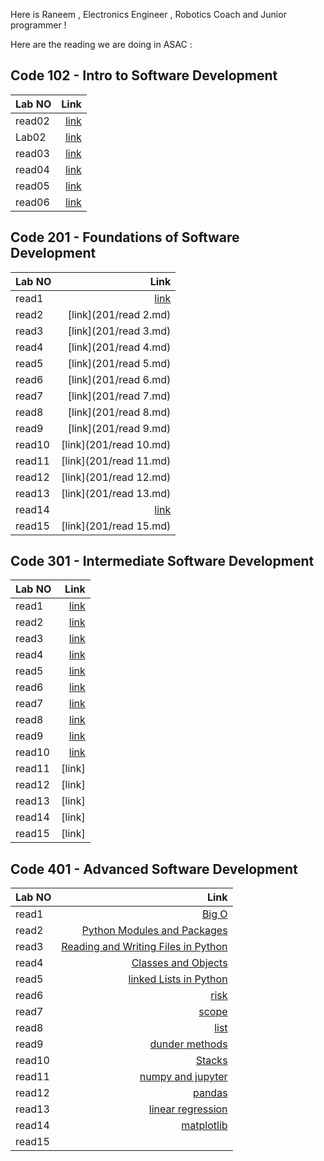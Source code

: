 Here is Raneem , Electronics Engineer , Robotics Coach and Junior programmer !

Here are the reading we are doing in ASAC :

## Code 102 - Intro to Software Development

| Lab NO |                  Link |
| :----- | --------------------: |
| read02 | [link](102/read2a.md) |
| Lab02  |  [link](102/lab02.md) |
| read03 | [link](102/Read3a.md) |
| read04 | [link](102/read04.md) |
| read05 |  [link](102/read5.md) |
| read06 |  [link](102/read6.md) |

## Code 201 - Foundations of Software Development


| Lab NO |                   Link |
| :----- | ---------------------: |
| read1  |   [link](201/read1.md) |
| read2  |  [link](201/read 2.md) |
| read3  |  [link](201/read 3.md) |
| read4  |  [link](201/read 4.md) |
| read5  |  [link](201/read 5.md) |
| read6  |  [link](201/read 6.md) |
| read7  |  [link](201/read 7.md) |
| read8  |  [link](201/read 8.md) |
| read9  |  [link](201/read 9.md) |
| read10 | [link](201/read 10.md) |
| read11 | [link](201/read 11.md) |
| read12 | [link](201/read 12.md) |
| read13 | [link](201/read 13.md) |
| read14 |  [link](201/read14.md) |
| read15 | [link](201/read 15.md) |

## Code 301 - Intermediate Software Development


| Lab NO |                    Link |
| :----- | ----------------------: |
| read1  |   [link](301/read1.md) |
| read2  |  [link](301/read02.md) |
| read3  |  [link](301/read03.md) |
| read4  | [link](301/read04.md ) |
| read5  |  [link](301/read05.md) |
| read6  |  [link](301/read06.md) |
| read7  |  [link](301/read07.md) |
| read8  |  [link](301/read08.md) |
| read9  |  [link](301/read09.md) |
| read10 |  [link](301/read10.md) |
| read11 |[link]|(301/read11.md)
| read12 |                  [link] |
| read13 |                  [link] |
| read14 |                  [link] |
| read15 |                  [link] |


## Code 401 - Advanced Software Development


| Lab NO |                    Link |
| :----- | ----------------------: |
| read1  |   [Big O](401/Big-O.md) |
| read2  |  [Python Modules and Packages](401/read2.md) |
| read3  |  [Reading and Writing Files in Python](401/read3.md) |
| read4  | [Classes and Objects](401/read4.md)  |
| read5  |  [linked Lists in Python](401/read5.md) |
| read6  | [risk](401/read6.md)  |
| read7  |  [scope](401/read7.md) |
| read8  |   [list](401/read8.md)|
| read9  |  [dunder methods](401/read8.md) |
| read10 |   [Stacks](401/read10.md)|
| read11 |   [numpy and jupyter](401/read11.md)|
| read12 |   [pandas](401/read12.md)|
| read13 | [linear regression](401/read13.md) |
| read14 | [matplotlib](401/read14.md)  |
| read15 |   |

